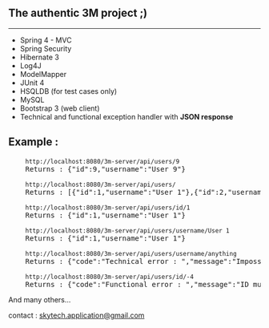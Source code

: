 <h2>The authentic 3M project ;)</h2>
<hr>
<ul>
<li>Spring 4 - MVC</li>
<li>Spring Security</li>
<li>Hibernate 3</li>
<li>Log4J</li>
<li>ModelMapper</li>
<li>JUnit 4</li>
<li>HSQLDB (for test cases only)</li>
<li>MySQL</li>
<li>Bootstrap 3 (web client)</li>
<li>Technical and functional exception handler with <b>JSON response</b></li>
</ul>

<h2> Example : </h2>

<pre>
	<code>http://localhost:8080/3m-server/api/users/9</code>
	Returns : {"id":9,"username":"User 9"}
</pre>

<pre>
	<code>http://localhost:8080/3m-server/api/users/</code>
	Returns : [{"id":1,"username":"User 1"},{"id":2,"username":"User 2"},{"id":3,"username":"User 3"},{"id":4,"username":"User 4"},{"id":5,"username":"User 5"},{"id":6,"username":"User 6"},{"id":7,"username":"User 7"},{"id":8,"username":"User 8"},{"id":9,"username":"User 9"},{"id":10,"username":"User 10"}]
</pre>

<pre>
	<code>http://localhost:8080/3m-server/api/users/id/1</code>
	Returns : {"id":1,"username":"User 1"}
</pre>

<pre>
	<code>http://localhost:8080/3m-server/api/users/username/User 1</code>
	Returns : {"id":1,"username":"User 1"}
</pre>

<pre>
	<code>http://localhost:8080/3m-server/api/users/username/anything</code>
	Returns : {"code":"Technical error : ","message":"Impossible to find user by username : anything"}
</pre>

<pre>
	<code>http://localhost:8080/3m-server/api/users/id/-4</code>
	Returns : {"code":"Functional error : ","message":"ID must be positive"}
</pre>

And many others... 

contact : skytech.application@gmail.com